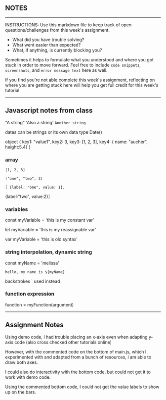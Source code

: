 ## NOTES

-----------
INSTRUCTIONS:
Use this markdown file to keep track of open questions/challenges from this week's assignment.
- What did you have trouble solving?
- What went easier than expected?
- What, if anything, is currently blocking you?

Sometimes it helps to formulate what you understood and where you got stuck in order to move forward. Feel free to include `code snippets`, `screenshots`, and `error message text` here as well.

If you find you're not able complete this week's assignment, reflecting on where you are getting stuck here will help you get full credit for this week's tutorial

------------

## Javascript notes from class


"A string" 'Also a string' `Another string` 

dates can be strings or its own data type Date() 

object {
    key1: "value1", 
    key2: 3, 
    key3: [1, 2, 3],
    key4: { name: "aucher", height:5.4}
}


### array 
    [1, 2, 3]

    ["one", "two", 3]

    [ {label: "one", value: 1},
{label:"two", value:2}]



### variables
const myVariable = 'this is my constant var'

let myVariable = 'this is my reassignable var'

var myVariable = 'this is old syntax'


### string interpolation, dynamic string

const myName = 'melissa' 

`hello, my name is ${myName}` 

backstrokes ` used instead 

### function expression
function = myFunction(argument)


------------
## Assignment Notes

Using demo code, I had trouble placing an x-axis even when adapting y-axis code 
(also cross checked other tutorials online)

However, with the commented code on the bottom of main.js, which I experimented with and adapted from a bunch of resources, I am able to draw both axes. 

I could also do interactivity with the bottom code, but could not get it to work with demo code. 

Using the commented bottom code, I could not get the value labels to show up on the bars.